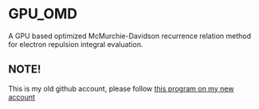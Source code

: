 # GPU_OMD

A GPU based optimized McMurchie-Davidson recurrence relation method for electron repulsion integral evaluation.

## NOTE!

This is my old github account, please follow [this program on my new account](https://github.com/Yingqi-Tian/GPU_OMD) 
